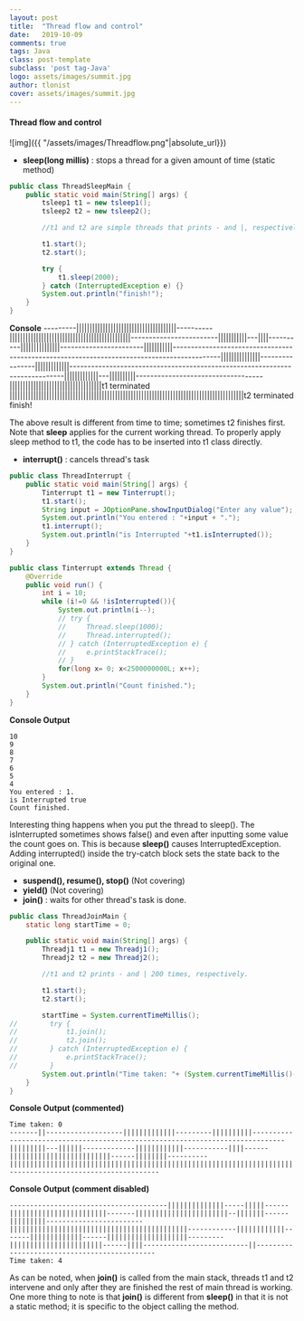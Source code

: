 ```yaml
---
layout: post
title:  "Thread flow and control"
date:   2019-10-09
comments: true
tags: Java
class: post-template
subclass: 'post tag-Java'
logo: assets/images/summit.jpg
author: tlonist
cover: assets/images/summit.jpg
---
```


#### Thread flow and control


 ![img]({{ "/assets/images/Threadflow.png"|absolute_url}})

- **sleep(long millis)** : stops a thread for a given amount of time (static method)
```java
public class ThreadSleepMain {
    public static void main(String[] args) {
        tsleep1 t1 = new tsleep1(); 
        tsleep2 t2 = new tsleep2();

        //t1 and t2 are simple threads that prints - and |, respectively

        t1.start();
        t2.start();

        try {
            t1.sleep(2000);
        } catch (InterruptedException e) {}
        System.out.println("finish!");
    }
}
```
**Console**
---------||||||||||||||||||||||||||||||||||||||----------||||||||||||||||||||||||||||||||||||||||||||||------------------------|||||||||||---||||----------|||||||||||||||-----------------------|||||||||||-------------------------------------------------------------------------------------------|||||||||||||||----------------|||||||||||||----------------------------------------------------------------------------|||||||||||||---||||||||||-----------------------------------|||||||||||||||||||||||||||||||||||t1 terminated
|||||||||||||||||||||||||||||||||||||||||||||||||||||||||||||||||||||||||||||||||||||||||t2 terminated
finish!

The above result is different from time to time; sometimes t2 finishes first. Note that **sleep** applies for the current working thread. To properly apply sleep method to t1, the code has to be inserted into t1 class directly.

- **interrupt()** : cancels thread's task

```java
public class ThreadInterrupt {
    public static void main(String[] args) {
        Tinterrupt t1 = new Tinterrupt();
        t1.start();
        String input = JOptionPane.showInputDialog("Enter any value");
        System.out.println("You entered : "+input + ".");
        t1.interrupt();
        System.out.println("is Interrupted "+t1.isInterrupted());
    }
}

public class Tinterrupt extends Thread {
    @Override
    public void run() {
        int i = 10;
        while (i!=0 && !isInterrupted()){
            System.out.println(i--);
            // try {
            //     Thread.sleep(1000);
            //     Thread.interrupted();
            // } catch (InterruptedException e) {
            //     e.printStackTrace();
            // }
            for(long x= 0; x<2500000000L; x++);
        }
        System.out.println("Count finished.");
    }
}
```
**Console Output**
```console
10
9
8
7
6
5
4
You entered : 1.
is Interrupted true
Count finished.
```
Interesting thing happens when you put the thread to sleep(). The isInterrupted sometimes shows false() and even after inputting some value the count goes on. This is because **sleep()** causes InterruptedException. Adding interrupted() inside the try-catch block sets the state back to the original one.


- **suspend(), resume(), stop()** (Not covering)
- **yield()** (Not covering)
- **join()** : waits for other thread's task is done.

```java
public class ThreadJoinMain {
    static long startTime = 0;

    public static void main(String[] args) {
        Threadj1 t1 = new Threadj1();
        Threadj2 t2 = new Threadj2();

        //t1 and t2 prints - and | 200 times, respectively.

        t1.start();
        t2.start();

        startTime = System.currentTimeMillis();
//        try {
//            t1.join();
//            t2.join();
//        } catch (InterruptedException e) {
//            e.printStackTrace();
//        }
        System.out.println("Time taken: "+ (System.currentTimeMillis()-startTime));
    }
}
```

**Console Output (commented)**
```console
Time taken: 0
-------||-------------------|||||||||||||---------||||||||||------------------------------------------------------------------------------|||||||||---||||||-------------||||||||||||-----------||||------|||||||||||||||||||||||||------||||||||----------|||||||||||||||||||||||||||||||||||||||||||||||||||||||||||||||||||||||||||||||||||||||||||||||||||||||||||||||--------------------------------------

```

**Console Output (comment disabled)**
```console
---------------------------------------||||||||||||||-----|||||------||||||||||||||||||||||||-------|||||||||||||||||||||||--|||||||------|||||||||------------------------||||||||||||||||||||||||||||||||||||||||||||------------||||||||||||-------|||||||||||||------||||||||||||||||||||---------|||||||||||||||||||||||------||||--------------------------||---------------------------------------------
Time taken: 4

```
As can be noted, when **join()** is called from the main stack, threads t1 and t2 intervene and only after they are finished the rest of main thread is working.
One more thing to note is that **join()** is different from **sleep()** in that it is not a static method; it is specific to the object calling the method.